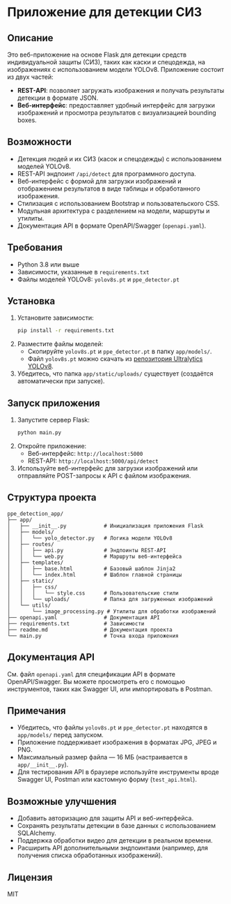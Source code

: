 # Приложение для детекции СИЗ

## Описание
Это веб-приложение на основе Flask для детекции средств индивидуальной защиты (СИЗ), таких как каски и спецодежда, на изображениях с использованием модели YOLOv8. Приложение состоит из двух частей:
- **REST-API**: позволяет загружать изображения и получать результаты детекции в формате JSON.
- **Веб-интерфейс**: предоставляет удобный интерфейс для загрузки изображений и просмотра результатов с визуализацией bounding boxes.

## Возможности
- Детекция людей и их СИЗ (касок и спецодежды) с использованием моделей YOLOv8.
- REST-API эндпоинт `/api/detect` для программного доступа.
- Веб-интерфейс с формой для загрузки изображений и отображением результатов в виде таблицы и обработанного изображения.
- Стилизация с использованием Bootstrap и пользовательского CSS.
- Модульная архитектура с разделением на модели, маршруты и утилиты.
- Документация API в формате OpenAPI/Swagger (`openapi.yaml`).

## Требования
- Python 3.8 или выше
- Зависимости, указанные в `requirements.txt`
- Файлы моделей YOLOv8: `yolov8s.pt` и `ppe_detector.pt`

## Установка
1. Установите зависимости:
   ```bash
   pip install -r requirements.txt
   ```
2. Разместите файлы моделей:
   - Скопируйте `yolov8s.pt` и `ppe_detector.pt` в папку `app/models/`.
   - Файл `yolov8s.pt` можно скачать из [репозитория Ultralytics YOLOv8](https://github.com/ultralytics/ultralytics).
3. Убедитесь, что папка `app/static/uploads/` существует (создаётся автоматически при запуске).

## Запуск приложения
1. Запустите сервер Flask:
   ```bash
   python main.py
   ```
2. Откройте приложение:
   - Веб-интерфейс: `http://localhost:5000`
   - REST-API: `http://localhost:5000/api/detect`
3. Используйте веб-интерфейс для загрузки изображений или отправляйте POST-запросы к API с файлом изображения.

## Структура проекта
```
ppe_detection_app/
├── app/
│   ├── __init__.py            # Инициализация приложения Flask
│   ├── models/
│   │   └── yolo_detector.py   # Логика модели YOLOv8
│   ├── routes/
│   │   ├── api.py             # Эндпоинты REST-API
│   │   └── web.py             # Маршруты веб-интерфейса
│   ├── templates/
│   │   ├── base.html          # Базовый шаблон Jinja2
│   │   └── index.html         # Шаблон главной страницы
│   ├── static/
│   │   ├── css/
│   │   │   └── style.css      # Пользовательские стили
│   │   └── uploads/           # Папка для загруженных изображений
│   └── utils/
│       └── image_processing.py # Утилиты для обработки изображений
├── openapi.yaml               # Документация API
├── requirements.txt           # Зависимости
├── readme.md                  # Документация проекта
└── main.py                    # Точка входа приложения
```

## Документация API
См. файл `openapi.yaml` для спецификации API в формате OpenAPI/Swagger. Вы можете просмотреть его с помощью инструментов, таких как Swagger UI, или импортировать в Postman.

## Примечания
- Убедитесь, что файлы `yolov8s.pt` и `ppe_detector.pt` находятся в `app/models/` перед запуском.
- Приложение поддерживает изображения в форматах JPG, JPEG и PNG.
- Максимальный размер файла — 16 МБ (настраивается в `app/__init__.py`).
- Для тестирования API в браузере используйте инструменты вроде Swagger UI, Postman или кастомную форму (`test_api.html`).

## Возможные улучшения
- Добавить авторизацию для защиты API и веб-интерфейса.
- Сохранять результаты детекции в базе данных с использованием SQLAlchemy.
- Поддержка обработки видео для детекции в реальном времени.
- Расширить API дополнительными эндпоинтами (например, для получения списка обработанных изображений).

## Лицензия
MIT